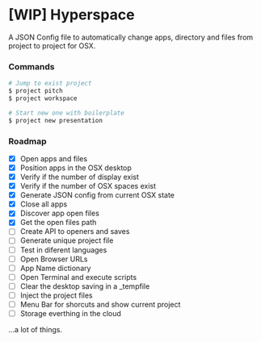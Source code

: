 # [WIP] Hyperspace

A JSON Config file to automatically change apps, directory and files from project to project for OSX.

### Commands

```sh
# Jump to exist project
$ project pitch
$ project workspace

# Start new one with boilerplate
$ project new presentation
```

### Roadmap

- [x] Open apps and files
- [x] Position apps in the OSX desktop
- [x] Verify if the number of display exist
- [x] Verify if the number of OSX spaces exist
- [x] Generate JSON config from current OSX state
- [x] Close all apps
- [x] Discover app open files
- [x] Get the open files path
- [ ] Create API to openers and saves
- [ ] Generate unique project file
- [ ] Test in diferent languages
- [ ] Open Browser URLs
- [ ] App Name dictionary
- [ ] Open Terminal and execute scripts
- [ ] Clear the desktop saving in a _tempfile
- [ ] Inject the project files
- [ ] Menu Bar for shorcuts and show current project
- [ ] Storage everthing in the cloud

...a lot of things.
